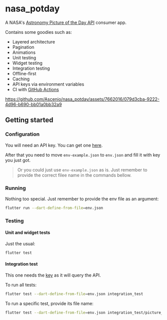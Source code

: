 # nasa_potday

A NASA's [Astronomy Picture of the Day API](https://github.com/nasa/apod-api) consumer app.

Contains some goodies such as:

- Layered architecture
- Pagination
- Animations
- Unit testing
- Widget testing
- Integration testing
- Offline-first
- Caching
- API keys via environment variables
- CI with [GitHub Actions](https://docs.github.com/en/actions)

https://github.com/Ascenio/nasa_potday/assets/7662016/079d3cba-9222-4d96-b690-bb01a0bb32a9

## Getting started

### Configuration

You will need an API key. You can get one [here](https://api.nasa.gov/).

After that you need to move `env-example.json` to `env.json` and fill it with key you just got.

> Or you could just use `env-example.json` as is. Just remember to provide the correct filee name in the commands bellow.

### Running

Nothing too special. Just remember to provide the env file as an argument:

```bash
flutter run --dart-define-from-file=env.json
```

### Testing

#### Unit and widget tests

Just the usual:

```bash
flutter test
```

#### Integration test

This one needs the [key](#configuration) as it will query the API.

To run all tests:

```bash
flutter test --dart-define-from-file=env.json integration_test
```

To run a specific test, provide its file name:

```bash
flutter test --dart-define-from-file=env.json integration_test/picture_of_the_day_test.dart 
```
